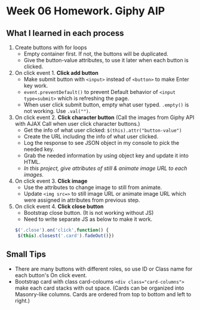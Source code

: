 # Week 06 Homework. **Giphy AIP**
## What I learned in each process
1. Create buttons with for loops
    * Empty container first. If not, the buttons will be duplicated.
    * Give the button-value attributes, to use it later when each button is clicked.
1. On click event 1. **Click add button**
    * Make submit button with `<input>` instead of `<button>` to make Enter key work.
    * `event.preventDefault()` to prevent Default behavior of `<input type=submit>` which is refreshing the page.
    * When user click submit button, empty what user typed. `.empty()` is not working. Use `.val("")`.
1. On click event 2. **Click character button** (Call the images from Giphy API with AJAX Call when user click character buttons.)
    * Get the info of what user clicked: `$(this).attr("button-value")`
    * Create the URL including the info of what user clicked.
    * Log the response to see JSON object in my console to pick the needed key.
    * Grab the needed information by using object key and update it into HTML.
    * *In this project, give attributes of still & animate image URL to each images.*
1. On click event 3. **Click image**
    * Use the attributes to change image to still from animate.
    * Update `<img src=>` to still image URL or animate image URL which were assigned in attributes from previous step.
1. On click event 4. **Click close button**
    * Bootstrap close button. (It is not working without JS)
    * Need to write separate JS as below to make it work.
   ```javascript
   $('.close').on('click',function() {
    $(this).closest('.card').fadeOut()})
    ```


## Small Tips
* There are many buttons with different roles, so use ID or Class name for each button's On click event. 
* Bootstrap card with class card-coloums `<div class="card-columns">` make each card stacks with out space.
  (Cards can be organized into Masonry-like columns. Cards are ordered from top to bottom and left to right.)
